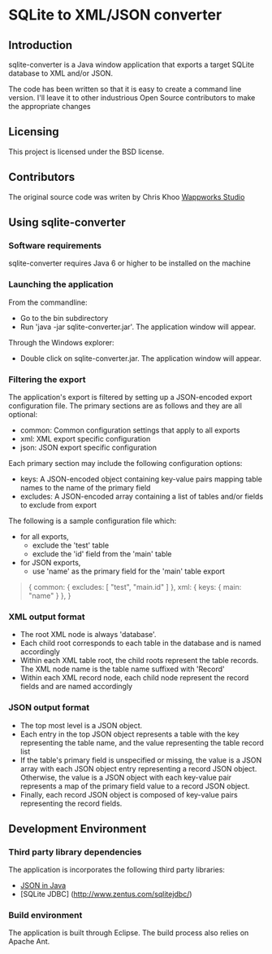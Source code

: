 # SQLite to XML/JSON converter



## Introduction
sqlite-converter is a Java window application that exports a target SQLite database to XML and/or JSON.

The code has been written so that it is easy to create a command line version. I'll leave it to other industrious Open Source contributors to make the appropriate changes



## Licensing
This project is licensed under the BSD license.



## Contributors
The original source code was writen by Chris Khoo [Wappworks Studio](http://www.wappworks.com)



## Using sqlite-converter

### Software requirements
sqlite-converter requires Java 6 or higher to be installed on the machine

### Launching the application
From the commandline:
- Go to the bin subdirectory
- Run 'java -jar sqlite-converter.jar'. The application window will appear.

Through the Windows explorer:
- Double click on sqlite-converter.jar. The application window will appear.

### Filtering the export
The application's export is filtered by setting up a JSON-encoded export configuration file. The primary sections are as follows and they are all optional:
- common: Common configuration settings that apply to all exports
- xml: XML export specific configuration
- json: JSON export specific configuration

Each primary section may include the following configuration options:
- keys: A JSON-encoded object containing key-value pairs mapping table names to the name of the primary field
- excludes: A JSON-encoded array containing a list of tables and/or fields to exclude from export

The following is a sample configuration file which:
- for all exports,
  - exclude the 'test' table
  - exclude the 'id' field from the 'main' table
- for JSON exports,
  - use 'name' as the primary field for the 'main' table export

> {
>   common: {
>     excludes: [
>       "test",
>       "main.id"
>     ]
>   },
>   xml: {
>     keys: {
>       main: "name"
>     }
>   },
> }

### XML output format
- The root XML node is always 'database'.
- Each child root corresponds to each table in the database and is named accordingly
- Within each XML table root, the child roots represent the table records. The XML node name is the table name suffixed with 'Record'
- Within each XML record node, each child node represent the record fields and are named accordingly  

### JSON output format
- The top most level is a JSON object.
- Each entry in the top JSON object represents a table with the key representing the table name, and the value representing the table record list  
- If the table's primary field is unspecified or missing, the value is a JSON array with each JSON object entry representing a record JSON object. Otherwise, the value is a JSON object with each key-value pair represents a map of the primary field value to a record JSON object.
- Finally, each record JSON object is composed of key-value pairs representing the record fields.


 
## Development Environment

### Third party library dependencies
The application is incorporates the following third party libraries:
- [JSON in Java](http://json.org/java/)
- [SQLite JDBC] (http://www.zentus.com/sqlitejdbc/)


### Build environment
The application is built through Eclipse. The build process also relies on Apache Ant.